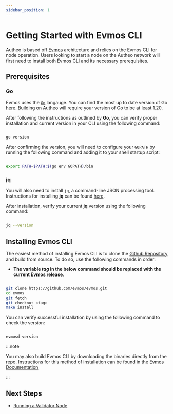 ```yaml
---
sidebar_position: 1
---
```


# Getting Started with Evmos CLI

Autheo is based off [Evmos](https://evmos.org/) architecture and relies on the Evmos CLI for node operation. Users looking to start a node on the Autheo network will first need to install both Evmos CLI and its necessary prerequisites.

## Prerequisites

### Go

Evmos uses the [`Go`](https://go.dev/) langauge. You can find the most up to date version of Go [here](https://go.dev/dl/). Building on Autheo will require your version of Go to be at least 1.20.

After following the instructions as outlined by **Go**, you can verify proper installation and current version in your CLI using the following command:

```bash

go version

```

After confirming the version, you will need to configure your `GOPATH` by running the following command and adding it to your shell startup script:

```bash

export PATH=$PATH:$(go env GOPATH)/bin

```

### jq

You will also need to install `jq`, a command-line JSON processing tool. Instructions for installing **jq** can be found [here](https://jqlang.github.io/jq/download/).

After installation, verify your current **jq** version using the following command:

```bash

jq --version

```

## Installing Evmos CLI

The easiest method of installing Evmos CLI is to clone the [Github Repository](https://github.com/evmos/evmos) and build from source. To do so, use the following commands in order:

- **The variable *tag* in the below command should be replaced with the current [Evmos release](https://github.com/evmos/evmos/releases)**.

```bash

git clone https://github.com/evmos/evmos.git
cd evmos
git fetch
git checkout <tag>
make install

```

You can verify successful installation by using the following command to check the version:

```bash

evmosd version

```

:::note

You may also build Evmos CLI by downloading the binaries directly from the repo. Instructions for this method of installation can be found in the [Evmos Documentation](https://docs.evmos.org/protocol/evmos-cli/#download-the-binaries)

:::

## Next Steps

* [Running a Validator Node](./validator-node.md)